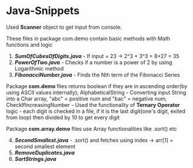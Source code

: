 # Java-Snippets

Used **Scanner** object to get input from console.

These files in package com.demo contain basic methods with Math functions and logic 
1) ***SumOfCubesOfDigits.java*** - If input = 23 -> 2^3 + 3^3 = 8+27 = 35
2) ***PowerOfTwo.java***         - Checks if a number is a power of 2 by using Logarithmic method
3) ***FibonacciNumber.java***    - Finds the Nth term of the Fibonacci Series


Package **com.demo** files returns boolean if they are in ascending order(by using ASCII values internally);
AlphabeticalString - Converting input String into a Char array, "abc" = positive num and "bac" = negative num;
CheckIfIncreasingNumber - Used the functionality of **Ternary Operator**
logic - each digit is checked in a file, if it is the last digit(one's digit, exited from loop) then divided by 10 to get every digit


Package **com.array.demo** files use Array functionalities like .sort() etc

4) ***SecondSmallest.java***    -  .sort() and fetches using index -> arr[1] = second smallest element
5) ***RemoveDuplicates.java***
6) ***SortStrings.java***   
